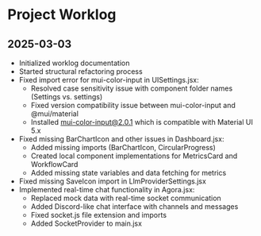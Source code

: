 # Project Worklog

## 2025-03-03

- Initialized worklog documentation
- Started structural refactoring process
- Fixed import error for mui-color-input in UISettings.jsx:
  - Resolved case sensitivity issue with component folder names (Settings vs. settings)
  - Fixed version compatibility issue between mui-color-input and @mui/material
  - Installed mui-color-input@2.0.1 which is compatible with Material UI 5.x
- Fixed missing BarChartIcon and other issues in Dashboard.jsx:
  - Added missing imports (BarChartIcon, CircularProgress)
  - Created local component implementations for MetricsCard and WorkflowCard
  - Added missing state variables and data fetching for metrics
- Fixed missing SaveIcon import in LlmProviderSettings.jsx
- Implemented real-time chat functionality in Agora.jsx:
  - Replaced mock data with real-time socket communication
  - Added Discord-like chat interface with channels and messages
  - Fixed socket.js file extension and imports
  - Added SocketProvider to main.jsx
